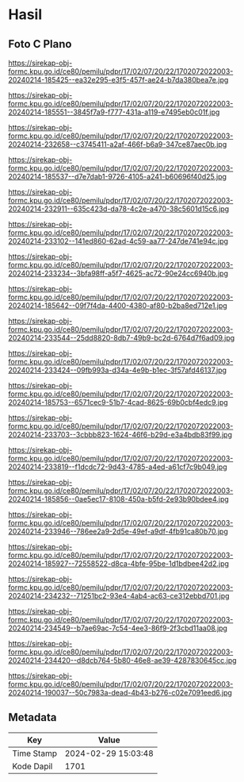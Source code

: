 # Hasil

## Foto C Plano

https://sirekap-obj-formc.kpu.go.id/ce80/pemilu/pdpr/17/02/07/20/22/1702072022003-20240214-185425--ea32e295-e3f5-457f-ae24-b7da380bea7e.jpg

https://sirekap-obj-formc.kpu.go.id/ce80/pemilu/pdpr/17/02/07/20/22/1702072022003-20240214-185551--3845f7a9-f777-431a-a119-e7495eb0c01f.jpg

https://sirekap-obj-formc.kpu.go.id/ce80/pemilu/pdpr/17/02/07/20/22/1702072022003-20240214-232658--c3745411-a2af-466f-b6a9-347ce87aec0b.jpg

https://sirekap-obj-formc.kpu.go.id/ce80/pemilu/pdpr/17/02/07/20/22/1702072022003-20240214-185537--d7e7dab1-9726-4105-a241-b60696f40d25.jpg

https://sirekap-obj-formc.kpu.go.id/ce80/pemilu/pdpr/17/02/07/20/22/1702072022003-20240214-232911--635c423d-da78-4c2e-a470-38c5601d15c6.jpg

https://sirekap-obj-formc.kpu.go.id/ce80/pemilu/pdpr/17/02/07/20/22/1702072022003-20240214-233102--141ed860-62ad-4c59-aa77-247de741e94c.jpg

https://sirekap-obj-formc.kpu.go.id/ce80/pemilu/pdpr/17/02/07/20/22/1702072022003-20240214-233234--3bfa98ff-a5f7-4625-ac72-90e24cc6940b.jpg

https://sirekap-obj-formc.kpu.go.id/ce80/pemilu/pdpr/17/02/07/20/22/1702072022003-20240214-185642--09f7f4da-4400-4380-af80-b2ba8ed712e1.jpg

https://sirekap-obj-formc.kpu.go.id/ce80/pemilu/pdpr/17/02/07/20/22/1702072022003-20240214-233544--25dd8820-8db7-49b9-bc2d-6764d7f6ad09.jpg

https://sirekap-obj-formc.kpu.go.id/ce80/pemilu/pdpr/17/02/07/20/22/1702072022003-20240214-233424--09fb993a-d34a-4e9b-b1ec-3f57afd46137.jpg

https://sirekap-obj-formc.kpu.go.id/ce80/pemilu/pdpr/17/02/07/20/22/1702072022003-20240214-185753--6571cec9-51b7-4cad-8625-69b0cbf4edc9.jpg

https://sirekap-obj-formc.kpu.go.id/ce80/pemilu/pdpr/17/02/07/20/22/1702072022003-20240214-233703--3cbbb823-1624-46f6-b29d-e3a4bdb83f99.jpg

https://sirekap-obj-formc.kpu.go.id/ce80/pemilu/pdpr/17/02/07/20/22/1702072022003-20240214-233819--f1dcdc72-9d43-4785-a4ed-a61cf7c9b049.jpg

https://sirekap-obj-formc.kpu.go.id/ce80/pemilu/pdpr/17/02/07/20/22/1702072022003-20240214-185856--0ae5ec17-8108-450a-b5fd-2e93b90bdee4.jpg

https://sirekap-obj-formc.kpu.go.id/ce80/pemilu/pdpr/17/02/07/20/22/1702072022003-20240214-233946--786ee2a9-2d5e-49ef-a9df-4fb91ca80b70.jpg

https://sirekap-obj-formc.kpu.go.id/ce80/pemilu/pdpr/17/02/07/20/22/1702072022003-20240214-185927--72558522-d8ca-4bfe-95be-1d1bdbee42d2.jpg

https://sirekap-obj-formc.kpu.go.id/ce80/pemilu/pdpr/17/02/07/20/22/1702072022003-20240214-234232--71251bc2-93e4-4ab4-ac63-ce312ebbd701.jpg

https://sirekap-obj-formc.kpu.go.id/ce80/pemilu/pdpr/17/02/07/20/22/1702072022003-20240214-234549--b7ae69ac-7c54-4ee3-86f9-2f3cbd11aa08.jpg

https://sirekap-obj-formc.kpu.go.id/ce80/pemilu/pdpr/17/02/07/20/22/1702072022003-20240214-234420--d8dcb764-5b80-46e8-ae39-4287830645cc.jpg

https://sirekap-obj-formc.kpu.go.id/ce80/pemilu/pdpr/17/02/07/20/22/1702072022003-20240214-190037--50c7983a-dead-4b43-b276-c02e7091eed6.jpg


## Metadata

| Key        | Value               |
| ---------- | ------------------- |
| Time Stamp | 2024-02-29 15:03:48 |
| Kode Dapil | 1701                |



